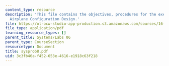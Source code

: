 ```yaml
---
content_type: resource
description: 'This file contains the objectives, procedures for the exercise: Basic
  Airplane Configuration Design.'
file: https://ol-ocw-studio-app-production.s3.amazonaws.com/courses/16-01-unified-engineering-i-ii-iii-iv-fall-2005-spring-2006/3c3fb46af452653e4616e1918c63f218_sysprob8.pdf
file_type: application/pdf
learning_resource_types: []
parent_title: Systems/Labs 06
parent_type: CourseSection
resourcetype: Document
title: sysprob8.pdf
uid: 3c3fb46a-f452-653e-4616-e1918c63f218
---
```

